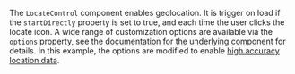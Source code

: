 The `LocateControl` component enables geolocation. It is trigger on load if the `startDirectly` property is set to true, and each time the user clicks the locate icon. A wide range of customization options are available via the `options` property, see the [documentation for the underlying component](https://github.com/domoritz/leaflet-locatecontrol/blob/gh-pages/src/L.Control.Locate.js#L146) for details. In this example, the options are modified to enable [high accuracy location data](https://w3c.github.io/geolocation-api/#high-accuracy).

